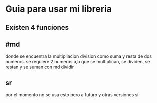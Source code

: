 # Guia para usar mi libreria
## Existen 4 funciones 
## #md
donde se encuentra la multipliacion division como suma y resta de dos numeros.
se requiere 2 numeros a,b que se multiplican, se dividen, se restan y se suman con md dividir 

## sr
por el momento no se usa esto pero a futuro y otras versiones si 
